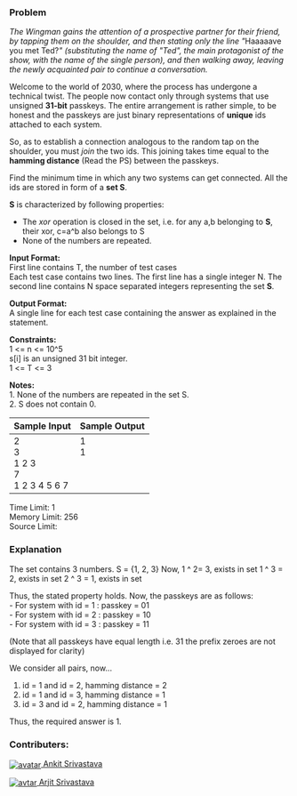 ### Problem

<p><em>The Wingman gains the attention of a prospective partner for their friend, by tapping them on the shoulder, and then stating only the line "</em>Haaaaave you met Ted?<em>" (substituting the name of "Ted", the main protagonist of the show, with the name of the single person), and then walking away, leaving the newly acquainted pair to continue a conversation.</em></p>
<p>Welcome to the world of 2030, where the process has undergone a technical twist. The people now contact only through systems that use unsigned <strong>31-bit</strong> passkeys. The entire arrangement is rather simple, to be honest and the passkeys are just binary representations of <strong>unique</strong> ids attached to each system.  </p>
<p>So, as to establish a connection analogous to the random tap  on the shoulder, you must <em>join</em> the two ids. This joining takes time equal to the <strong>hamming distance</strong> (Read the PS) between the passkeys.</p>
<p>Find the minimum time in which any two systems can get connected. All the ids are stored in form of a <strong>set S</strong>.</p>
<p><strong>S</strong> is characterized by following properties:</p>
<ul>
    <li>The <em>xor</em> operation is closed in the set, i.e. for any a,b belonging to <strong>S</strong>, their xor, c=a^b also belongs to S</li>
    <li>None of the numbers are repeated.</li>
</ul>
<p><strong>Input Format:</strong><br>
First line contains T, the number of test cases<br>
Each test case contains two lines. The first line has a single integer N. The second line contains N space separated integers representing the set <strong>S</strong>.</p>
<p><strong>Output Format:</strong><br>
A single line for each test case containing the answer as explained in the statement.</p>
<p><strong>Constraints:</strong><br>
1 &lt;= n &lt;= 10^5<br>
s[i] is an unsigned 31 bit integer.<br>
1 &lt;= T &lt;= 3</p>
<p><strong>Notes:</strong><br>
1. None of the numbers are repeated in the set S.<br>
2. S does not contain 0.</p>
<table>
    <thead>
        <th>Sample Input</th>
        <th>Sample Output</th>
    </thead>
    <tbody valign="top">
        <td>2<br>3<br>1 2 3<br>7<br>1 2 3 4 5 6 7</td>
        <td>1<br>1</td>
    </tbody>
</table>
<p>Time Limit: 1<br>
Memory Limit: 256<br>
Source Limit:</p>

### Explanation

<p>The set contains 3 numbers. S = {1, 2, 3} Now, 1 ^ 2= 3, exists in set 1 ^ 3 = 2, exists in set 2 ^ 3 = 1, exists in set</p>
<p>Thus, the stated property holds. Now, the passkeys are as follows:<br>
- For system with id = 1 : passkey = 01<br>
- For system with id = 2 : passkey = 10<br>
- For system with id = 3 : passkey = 11</p>
<p>(Note that all passkeys have equal length i.e. 31 the prefix zeroes are not displayed for clarity)</p>
<p>We consider all pairs, now... </p>
<ol>
    <li>id = 1 and id = 2, hamming distance = 2</li>
    <li>id = 1 and id = 3, hamming distance = 1</li>
    <li>id = 3 and id = 2, hamming distance = 1</li>
</ol>
<p>Thus, the required answer is 1.</p>

### Contributers:

<p><a href="https://www.hackerearth.com/@sentinel45"><img align="center" src="https://he-s3.s3.amazonaws.com/media/avatars/sentinel45/resized/30/8baa32eprofl_pic.jpg" alt="avatar"> Ankit Srivastava</a></p>
<p><a href="https://www.hackerearth.com/@belowthebelt"><img align="center" src="https://he-s3.s3.amazonaws.com/media/avatars/belowthebelt/resized/30/photo.jpg" alt="avtar"> Arjit Srivastava</a></p>
